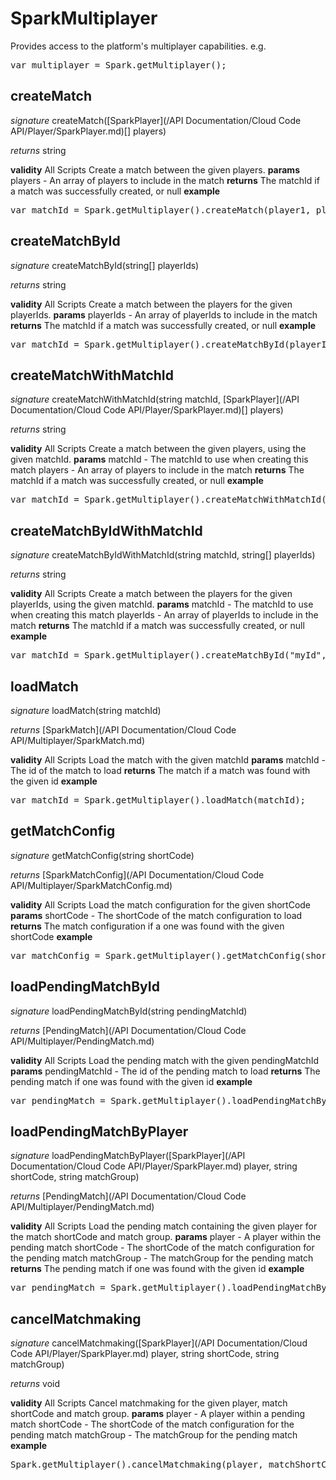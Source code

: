 # SparkMultiplayer

Provides access to the platform's multiplayer capabilities.
e.g.
<pre rel="highlighter" code-brush="js" contenteditable="false">var multiplayer = Spark.getMultiplayer();</pre>

## createMatch
_signature_ createMatch([SparkPlayer](/API Documentation/Cloud Code API/Player/SparkPlayer.md)[] players)</p>
_returns_ string</p>

<b>validity</b> All Scripts
Create a match between the given players.
<b>params</b>
players - An array of players to include in the match
<b>returns</b>
The matchId if a match was successfully created, or null
<b>example</b>
<pre rel="highlighter" code-brush="js" contenteditable="false">var matchId = Spark.getMultiplayer().createMatch(player1, player2);</pre>
## createMatchById
_signature_ createMatchById(string[] playerIds)</p>
_returns_ string</p>

<b>validity</b> All Scripts
Create a match between the players for the given playerIds.
<b>params</b>
playerIds - An array of playerIds to include in the match
<b>returns</b>
The matchId if a match was successfully created, or null
<b>example</b>
<pre rel="highlighter" code-brush="js" contenteditable="false">var matchId = Spark.getMultiplayer().createMatchById(playerId1, playerId2);</pre>
## createMatchWithMatchId
_signature_ createMatchWithMatchId(string matchId, [SparkPlayer](/API Documentation/Cloud Code API/Player/SparkPlayer.md)[] players)</p>
_returns_ string</p>

<b>validity</b> All Scripts
Create a match between the given players, using the given matchId.
<b>params</b>
matchId - The matchId to use when creating this match
players - An array of players to include in the match
<b>returns</b>
The matchId if a match was successfully created, or null
<b>example</b>
<pre rel="highlighter" code-brush="js" contenteditable="false">var matchId = Spark.getMultiplayer().createMatchWithMatchId("myId", player1, player2);</pre>
## createMatchByIdWithMatchId
_signature_ createMatchByIdWithMatchId(string matchId, string[] playerIds)</p>
_returns_ string</p>

<b>validity</b> All Scripts
Create a match between the players for the given playerIds, using the given matchId.
<b>params</b>
matchId - The matchId to use when creating this match
playerIds - An array of playerIds to include in the match
<b>returns</b>
The matchId if a match was successfully created, or null
<b>example</b>
<pre rel="highlighter" code-brush="js" contenteditable="false">var matchId = Spark.getMultiplayer().createMatchById("myId", playerId1, playerId2);</pre>
## loadMatch
_signature_ loadMatch(string matchId)</p>
_returns_ [SparkMatch](/API Documentation/Cloud Code API/Multiplayer/SparkMatch.md)</p>

<b>validity</b> All Scripts
Load the match with the given matchId
<b>params</b>
matchId - The id of the match to load
<b>returns</b>
The match if a match was found with the given id
<b>example</b>
<pre rel="highlighter" code-brush="js" contenteditable="false">var matchId = Spark.getMultiplayer().loadMatch(matchId);</pre>
## getMatchConfig
_signature_ getMatchConfig(string shortCode)</p>
_returns_ [SparkMatchConfig](/API Documentation/Cloud Code API/Multiplayer/SparkMatchConfig.md)</p>

<b>validity</b> All Scripts
Load the match configuration for the given shortCode
<b>params</b>
shortCode - The shortCode of the match configuration to load
<b>returns</b>
The match configuration if a one was found with the given shortCode
<b>example</b>
<pre rel="highlighter" code-brush="js" contenteditable="false">var matchConfig = Spark.getMultiplayer().getMatchConfig(shortCode);</pre>
## loadPendingMatchById
_signature_ loadPendingMatchById(string pendingMatchId)</p>
_returns_ [PendingMatch](/API Documentation/Cloud Code API/Multiplayer/PendingMatch.md)</p>

<b>validity</b> All Scripts
Load the pending match with the given pendingMatchId
<b>params</b>
pendingMatchId - The id of the pending match to load
<b>returns</b>
The pending match if one was found with the given id
<b>example</b>
<pre rel="highlighter" code-brush="js" contenteditable="false">var pendingMatch = Spark.getMultiplayer().loadPendingMatchById(pendingMatchId);</pre>
## loadPendingMatchByPlayer
_signature_ loadPendingMatchByPlayer([SparkPlayer](/API Documentation/Cloud Code API/Player/SparkPlayer.md) player, string shortCode, string matchGroup)</p>
_returns_ [PendingMatch](/API Documentation/Cloud Code API/Multiplayer/PendingMatch.md)</p>

<b>validity</b> All Scripts
Load the pending match containing the given player for the match shortCode and match group.
<b>params</b>
player - A player within the pending match
shortCode - The shortCode of the match configuration for the pending match
matchGroup - The matchGroup for the pending match
<b>returns</b>
The pending match if one was found with the given id
<b>example</b>
<pre rel="highlighter" code-brush="js" contenteditable="false">var pendingMatch = Spark.getMultiplayer().loadPendingMatchByPlayer(player, matchShortCode, matchGroup);</pre>
## cancelMatchmaking
_signature_ cancelMatchmaking([SparkPlayer](/API Documentation/Cloud Code API/Player/SparkPlayer.md) player, string shortCode, string matchGroup)</p>
_returns_ void</p>

<b>validity</b> All Scripts
Cancel matchmaking for the given player, match shortCode and match group.
<b>params</b>
player - A player within a pending match
shortCode - The shortCode of the match configuration for the pending match
matchGroup - The matchGroup for the pending match
<b>example</b>
<pre rel="highlighter" code-brush="js" contenteditable="false">Spark.getMultiplayer().cancelMatchmaking(player, matchShortCode, matchGroup);</pre>
